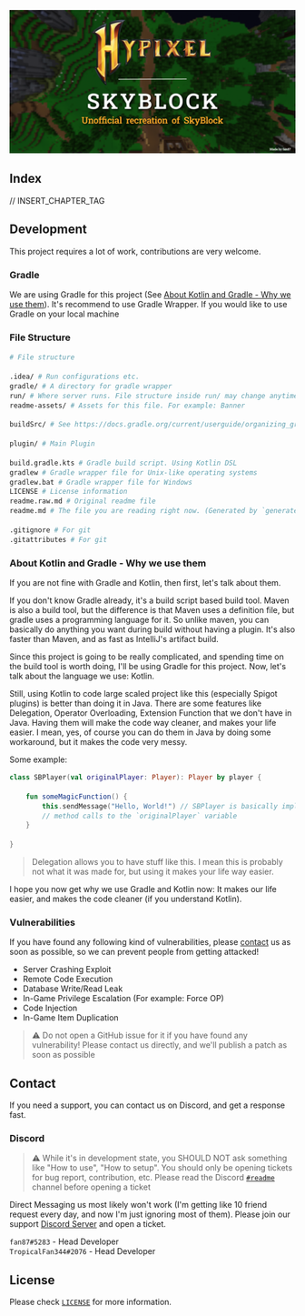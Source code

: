 ![Banner](readme-assets/banner.png)

## Index
// INSERT_CHAPTER_TAG


## Development

This project requires a lot of work, contributions are very welcome.

### Gradle
We are using Gradle for this project
(See [About Kotlin and Gradle - Why we use them](#about-kotlin-and-gradle---why-we-use-them)). It's recommend to use
Gradle Wrapper. If you would like to use Gradle on your local machine

### File Structure
[//]: # (Using `sh` for comments syntax highlight)

```sh
# File structure

.idea/ # Run configurations etc.
gradle/ # A directory for gradle wrapper
run/ # Where server runs. File structure inside run/ may change anytime
readme-assets/ # Assets for this file. For example: Banner

buildSrc/ # See https://docs.gradle.org/current/userguide/organizing_gradle_projects.html#sec:build_sources

plugin/ # Main Plugin

build.gradle.kts # Gradle build script. Using Kotlin DSL
gradlew # Gradle wrapper file for Unix-like operating systems
gradlew.bat # Gradle wrapper file for Windows
LICENSE # License information
readme.raw.md # Original readme file
readme.md # The file you are reading right now. (Generated by `generateReadMe` task)

.gitignore # For git
.gitattributes # For git
```

### About Kotlin and Gradle - Why we use them

If you are not fine with Gradle and Kotlin, then first, let's talk about them.

If you don't know Gradle already, it's a build script based build tool. Maven is also a build tool, but the difference
is that Maven uses a definition file, but gradle uses a programming language for it. So unlike maven, you can basically
do anything you want during build without having a plugin. It's also faster than Maven, and as fast as IntelliJ's
artifact build.

Since this project is going to be really complicated, and spending time on the build tool is worth doing, I'll be using
Gradle for this project. Now, let's talk about the language we use: Kotlin.

Still, using Kotlin to code large scaled project like this (especially Spigot plugins) is better than doing it in Java.
There are some features like Delegation, Operator Overloading, Extension Function that we don't have in Java. Having
them will make the code way cleaner, and makes your life easier. I mean, yes, of course you can do them in Java by doing
some workaround, but it makes the code very messy.

Some example:
```kt
class SBPlayer(val originalPlayer: Player): Player by player {
    
    fun someMagicFunction() {
        this.sendMessage("Hello, World!") // SBPlayer is basically implementing Player class, but actually proxied
        // method calls to the `originalPlayer` variable
    }
    
}
```
> Delegation allows you to have stuff like this. I mean this is probably not what it was made for, but using it makes
> your life way easier.

I hope you now get why we use Gradle and Kotlin now: It makes our life easier, and makes the code cleaner (if you
understand Kotlin).

### Vulnerabilities
If you have found any following kind of vulnerabilities, please [contact](#contact) us as soon as 
possible, so we can prevent people from getting attacked!

 - Server Crashing Exploit
 - Remote Code Execution
 - Database Write/Read Leak
 - In-Game Privilege Escalation (For example: Force OP)
 - Code Injection
 - In-Game Item Duplication

> ⚠️ Do not open a GitHub issue for it if you have found any vulnerability! Please contact us directly,
> and we'll publish a patch as soon as possible

## Contact
If you need a support, you can contact us on Discord, and get a response fast.

### Discord

> ⚠️ While it's in development state, you SHOULD NOT ask something like "How to use", "How to setup".
> You should only be opening tickets for bug report, contribution, etc.  Please read the Discord
> [`#readme`](https://discord.com/channels/964644300908531713/964644301491548162)
> channel before opening a ticket


Direct Messaging us most likely won't work (I'm getting like 10 friend request every day, and now I'm
just ignoring most of them). Please join our support [Discord Server](https://discord.gg/DTTV5uWewD)
and open a ticket.

`fan87#5283` - Head Developer<br>
`TropicalFan344#2076` - Head Developer


## License
Please check [`LICENSE`](LICENSE) for more information.